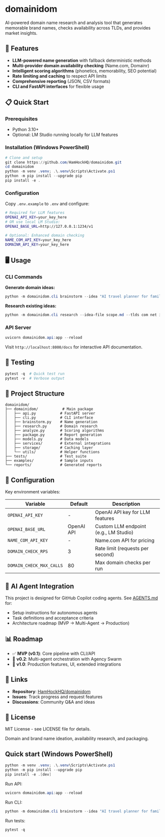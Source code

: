 # domainidom

AI-powered domain name research and analysis tool that generates memorable brand names, checks availability across TLDs, and provides market insights.

## 🚀 Features

- **LLM-powered name generation** with fallback deterministic methods
- **Multi-provider domain availability checking** (Name.com, Domainr)
- **Intelligent scoring algorithms** (phonetics, memorability, SEO potential)
- **Rate limiting and caching** to respect API limits
- **Comprehensive reporting** (JSON, CSV formats)
- **CLI and FastAPI interfaces** for flexible usage

## 📋 Quick Start

### Prerequisites

- Python 3.10+
- Optional: LM Studio running locally for LLM features

### Installation (Windows PowerShell)

```powershell
# Clone and setup
git clone https://github.com/HamHockHQ/domainidom.git
cd domainidom
python -m venv .venv; .\.venv\Scripts\Activate.ps1
python -m pip install --upgrade pip
pip install -e .
```

### Configuration

Copy `.env.example` to `.env` and configure:

```bash
# Required for LLM features
OPENAI_API_KEY=your_key_here
# OR use local LM Studio:
OPENAI_BASE_URL=http://127.0.0.1:1234/v1

# Optional: Enhanced domain checking
NAME_COM_API_KEY=your_key_here
DOMAINR_API_KEY=your_key_here
```

## 🖥️ Usage

### CLI Commands

**Generate domain ideas:**

```powershell
python -m domainidom.cli brainstorm --idea "AI travel planner for families" --tlds com io ai
```

**Research existing ideas:**

```powershell
python -m domainidom.cli research --idea-file scope.md --tlds com net io --max 50 --out report.json
```

### API Server

```powershell
uvicorn domainidom.api:app --reload
```

Visit `http://localhost:8000/docs` for interactive API documentation.

## 🧪 Testing

```powershell
pytest -q  # Quick test run
pytest -v  # Verbose output
```

## 📁 Project Structure

```text
domainidom/
├── domainidom/           # Main package
│   ├── api.py           # FastAPI server
│   ├── cli.py           # CLI interface  
│   ├── brainstorm.py    # Name generation
│   ├── research.py      # Domain research
│   ├── analyze.py       # Scoring algorithms
│   ├── package.py       # Report generation
│   ├── models.py        # Data models
│   ├── services/        # External integrations
│   ├── storage/         # Caching layer
│   └── utils/           # Helper functions
├── tests/               # Test suite
├── examples/            # Sample inputs
└── reports/             # Generated reports
```

## 🔧 Configuration

Key environment variables:

| Variable | Default | Description |
|----------|---------|-------------|
| `OPENAI_API_KEY` | - | OpenAI API key for LLM features |
| `OPENAI_BASE_URL` | OpenAI API | Custom LLM endpoint (e.g., LM Studio) |
| `NAME_COM_API_KEY` | - | Name.com API for pricing |
| `DOMAIN_CHECK_RPS` | 3 | Rate limit (requests per second) |
| `DOMAIN_CHECK_MAX_CALLS` | 80 | Max domain checks per run |

## 🤖 AI Agent Integration

This project is designed for GitHub Copilot coding agents. See [AGENTS.md](AGENTS.md) for:

- Setup instructions for autonomous agents
- Task definitions and acceptance criteria  
- Architecture roadmap (MVP → Multi-Agent → Production)

## 📊 Roadmap

- ✅ **MVP (v0.1)**: Core pipeline with CLI/API
- 🔄 **v0.2**: Multi-agent orchestration with Agency Swarm
- 🔮 **v1.0**: Production features, UI, extended integrations

## 🔗 Links

- **Repository**: [HamHockHQ/domainidom](https://github.com/HamHockHQ/domainidom)
- **Issues**: Track progress and request features
- **Discussions**: Community Q&A and ideas

## 📄 License

MIT License - see LICENSE file for details.

Domain and brand name ideation, availability research, and packaging.

## Quick start (Windows PowerShell)

```powershell
python -m venv .venv; .\.venv\Scripts\Activate.ps1
python -m pip install --upgrade pip
pip install -e .[dev]
```

Run API:

```powershell
uvicorn domainidom.api:app --reload
```

Run CLI:

```powershell
python -m domainidom.cli brainstorm --idea "AI travel planner for families" --tlds com io ai
```

Run tests:

```powershell
pytest -q
```
